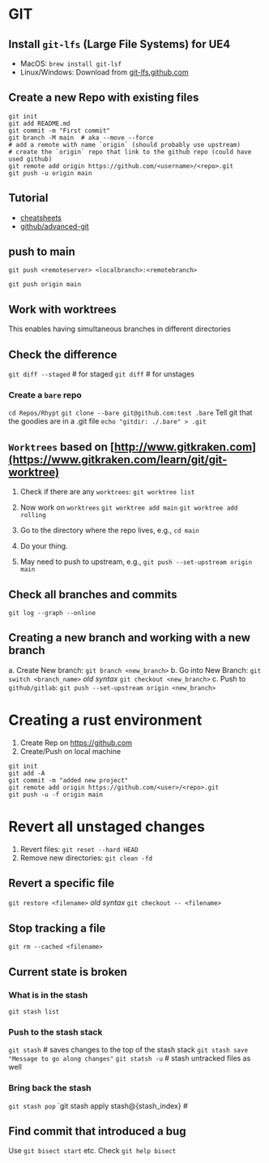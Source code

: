 # GIT

## Install `git-lfs` (Large File Systems) for UE4

- MacOS: `brew install git-lsf`
- Linux/Windows: Download from [git-lfs.github.com](https://git-lfs.github.com)

## Create a new Repo with existing files

```
git init
git add README.md
git commit -m "First commit"
git branch -M main  # aka --move --force
# add a remote with name `origin` (should probably use upstream)
# create the `origin` repo that link to the github repo (could have used github)
git remote add origin https://github.com/<username>/<repo>.git
git push -u origin main
```

## Tutorial
* [cheatsheets](https://github.com/mikeizbicki/ucr-cs100/blob/2015winter/textbook/cheatsheets/git-cheatsheet.md)
* [github/advanced-git](https://github.com/mikeizbicki/ucr-cs100/tree/2015winter/textbook/tools/git/advanced-git)

## push to main

`git push <remoteserver> <localbranch>:<remotebranch>`

`git push origin main`

## Work with worktrees

This enables having simultaneous branches in different directories

## Check the difference

`git diff --staged` # for staged
`git diff` # for unstages

### Create a `bare` repo

`cd Repos/Rhypt`
`git clone --bare git@github.com:test .bare`
Tell git that the goodies are in a .git file
`echo "gitdir: ./.bare" > .git`

## `Worktrees` based on [http://www.gitkraken.com](https://www.gitkraken.com/learn/git/git-worktree)

1. Check if there are any `worktrees`: `git worktree list`
2. Now work on `worktrees`
   `git worktree add main`
   `git worktree add rolling`

3. Go to the directory where the repo lives, e.g., `cd main`
4. Do your thing.
5. May need to push to upstream, e.g., `git push --set-upstream origin main`


## Check all branches and commits

`git log --graph --online`

## Creating a new branch and working with a new branch

a. Create New branch: `git branch <new_branch>`
b. Go into New Branch: `git switch <branch_name>` *old syntax* `git checkout <new_branch>`
c. Push to `github/gitlab`: `git push --set-upstream origin <new_branch>`


# Creating a rust environment
1. Create Rep on https://github.com
2. Create/Push on local machine
```
git init
git add -A
git commit -m "added new project"
git remote add origin https://github.com/<user>/<repo>.git
git push -u -f origin main
```

# Revert all unstaged changes

1. Revert files:  `git reset --hard HEAD`
2. Remove new directories: `git clean -fd`

## Revert a specific file

`git restore <filename>` *old syntax* `git checkout -- <filename>`


## Stop tracking a file

`git rm --cached <filename>`

## Current state is broken

### What is in the stash

`git stash list`

### Push to the stash stack
`git stash` # saves changes to the top of the stash stack
`git stash save "Message to go along changes"`
`git statsh -u` # stash untracked files as well

### Bring back the stash

`git stash pop`
`git stash apply stash@{stash_index} #


## Find commit that introduced a bug

Use `git bisect start` etc.
Check `git help bisect`

